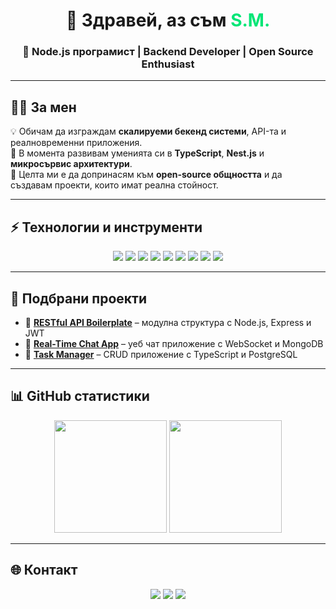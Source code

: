 <!-- Header -->
<h1 align="center">👋 Здравей, аз съм <span style="color:#00e676;">S.M.</span></h1>
<h3 align="center">🚀 Node.js програмист | Backend Developer | Open Source Enthusiast</h3>

---

## 🧑‍💻 За мен
💡 Обичам да изграждам **скалируеми бекенд системи**, API-та и реалновременни приложения.  
🌱 В момента развивам уменията си в **TypeScript**, **Nest.js** и **микросървис архитектури**.  
🎯 Целта ми е да допринасям към **open-source общността** и да създавам проекти, които имат реална стойност.  

---

## ⚡ Технологии и инструменти
<p align="center">
  <img src="https://img.shields.io/badge/Code-JavaScript-F7DF1E?style=for-the-badge&logo=javascript&logoColor=black"/>
  <img src="https://img.shields.io/badge/Code-TypeScript-3178C6?style=for-the-badge&logo=typescript&logoColor=white"/>
  <img src="https://img.shields.io/badge/Backend-Node.js-339933?style=for-the-badge&logo=node.js&logoColor=white"/>
  <img src="https://img.shields.io/badge/Framework-Express-000000?style=for-the-badge&logo=express&logoColor=white"/>
  <img src="https://img.shields.io/badge/Framework-Nest.js-E0234E?style=for-the-badge&logo=nestjs&logoColor=white"/>
  <img src="https://img.shields.io/badge/Database-MongoDB-47A248?style=for-the-badge&logo=mongodb&logoColor=white"/>
  <img src="https://img.shields.io/badge/Database-PostgreSQL-4169E1?style=for-the-badge&logo=postgresql&logoColor=white"/>
  <img src="https://img.shields.io/badge/Tools-Docker-2496ED?style=for-the-badge&logo=docker&logoColor=white"/>
  <img src="https://img.shields.io/badge/Tools-Git-F05032?style=for-the-badge&logo=git&logoColor=white"/>
</p>

---

## 📂 Подбрани проекти
- 🔹 [**RESTful API Boilerplate**](#) – модулна структура с Node.js, Express и JWT  
- 🔹 [**Real-Time Chat App**](#) – уеб чат приложение с WebSocket и MongoDB  
- 🔹 [**Task Manager**](#) – CRUD приложение с TypeScript и PostgreSQL  

---

## 📊 GitHub статистики
<p align="center">
  <img src="https://github-readme-stats.vercel.app/api?username=SM&show_icons=true&theme=tokyonight&hide_border=true" height="180em"/>
  <img src="https://github-readme-stats.vercel.app/api/top-langs/?username=SM&layout=compact&theme=tokyonight&hide_border=true" height="180em"/>
</p>

---

## 🌐 Контакт
<p align="center">
  <a href="mailto:your-email@example.com"><img src="https://img.shields.io/badge/Email-D14836?style=for-the-badge&logo=gmail&logoColor=white"/></a>
  <a href="https://linkedin.com/in/yourprofile"><img src="https://img.shields.io/badge/LinkedIn-0A66C2?style=for-the-badge&logo=linkedin&logoColor=white"/></a>
  <a href="https://your-portfolio.com"><img src="https://img.shields.io/badge/Portfolio-12100E?style=for-the-badge&logo=vercel&logoColor=white"/></a>
</p>